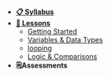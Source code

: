 - **[📋 Syllabus](/README.md)**
- **[📅 Lessons](/README.md?id=lessons)**
  - [Getting Started](Lessons/01-Getting-Started)
  - [Variables & Data Types](Lessons/02-Data-Types)
  - [looping](Lessons/03-Looping)
  - [Logic & Comparisons](Lessons/04-Logic-n-comparisons)
- **🗒️Assessments**